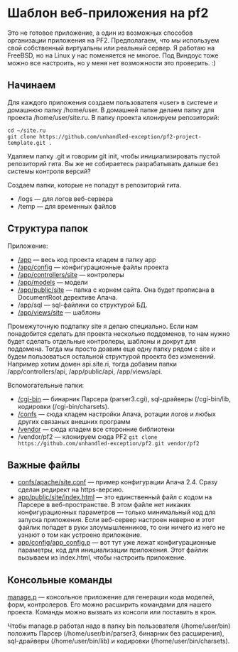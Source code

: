 # Шаблон веб-приложения на pf2

Это не готовое приложение, а один из возможных способов организации приложения на PF2. Предполагаем, что мы используем свой собственный виртуальны или реальный сервер. Я работаю на FreeBSD, но на Linux у нас поменяется не многое. Под Виндоус тоже можно все настроить, но у меня нет возможности это проверить. :)

## Начинаем

Для каждого приложения создаем пользователя «user» в системе и домашнюю папку /home/user. В домашней папке делаем папку для проекта /home/user/site.ru. В папку проекта клонируем репозиторий:

```
cd ~/site.ru
git clone https://github.com/unhandled-exception/pf2-project-template.git .
```

Удаляем папку .git и говорим git init, чтобы инициализировать пустой репозиторий гита. Вы же не собираетесь разрабатывать дальше без системы контроля версий?

Создаем папки, которые не попадут в репозиторий гита.
* /logs — для логов веб-сервера
* /temp — для временных файлов

## Структура папок

Приложение:
* [/app](/app) — весь код проекта кладем в папку app
* [/app/config](/app/config) — конфигурационные файлы проекта
* [/app/controllers/site](/app/controllers/site) — контролеры
* [/app/models](/app/models) — модели
* [/app/public/site](/app/public/site) — папка с корнем сайта. Она будет прописана в DocumentRoot дерективе Апача.
* /app/sql — sql-файлики со структурой БД.
* [/app/views/site](/app/views/site) — шаблоны

Промежуточную подпапку site я делаю специально. Если нам понадобится сделать для проекта несколько поддоменов, то нам нужно будет сделать отдельные контролеры, шаблоны и докрут для поддомена. Тогда мы просто доавим еще одну папку рядом с site и будем пользоваться остальной структурой проекта без изменений. Например хотим домен api.site.ri, тогда добавим папки /app/controllers/api, /app/public/api, /app/views/api.

Вспомогательные папки:
* [/cgi-bin](/cgi-bin) — бинарник Парсера (parser3.cgi), sql-драйверы (/cgi-bin/lib, кодировки (/cgi-bin/charsets).
* [/confs](/confs) — сюда кладем настройки Апача, ротации логов и любых других связаных внешних программ
* [/vendor](/vendor) — сюда кладем все сторонние библиотеки
* /vendor/pf2 — клонируем сюда PF2 `git clone https://github.com/unhandled-exception/pf2.git vendor/pf2`

## Важные файлы

* [confs/apache/site.conf](confs/apache/site.conf) — пример конфигурации Апача 2.4. Сразу сделан редирект на https-версию.
* [app/public/site/index.html](app/public/site/index.html) — это единственный файл с кодом на Парсере в веб-пространстве. В этом файле нет никаких конфигурационных параметров — только минимальный код для запуска приложения. Если веб-сервер настроен неверно и этот файлик попадет в руки злоумышленников, то они ничего из него не узнают о том как устроено приложение.
* [app/config/app_config.p](app/config/app_config.p) — вот тут уже лежат конфигурационные параметры, код для инициализации приложения. Этот файлик вызываем из index.html, чтобы настроить приложение.

## Консольные команды

[manage.p](manage.p) — консольное приложение для генерации кода моделей, форм, контролеров. Его можно расширить командами для нашего проекта. Команды можно вызвать из консоли или поставить в крон.

Чтобы manage.p работал надо в папку bin пользователя (/home/user/bin) положить Парсер (/home/user/bin/parser3, бинарник без расширения), sql-драйверы (/home/user/bin/lib) и кодировки (/home/user/bin/charsets).
